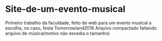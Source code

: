# Site-de-um-evento-musical
Primeiro trabalho da faculdade, feito de web para um evento musical a escolha, no caso, festa Tomorrowland2016
      Arquivo compactado faltando arquivo de música(motivo não excedia o tamanho)
